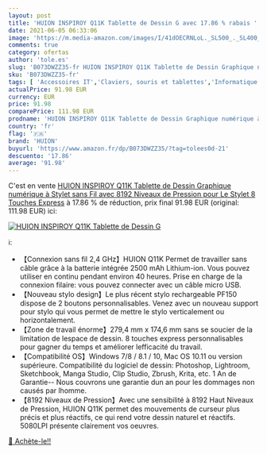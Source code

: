 ```yaml
---
layout: post
title: 'HUION INSPIROY Q11K Tablette de Dessin G avec 17.86 % rabais '
date: 2021-06-05 06:33:06
image: 'https://m.media-amazon.com/images/I/41dOECRNLoL._SL500_._SL400_.jpg'
comments: true
category: ofertas
author: 'tole.es'
slug: 'B073DWZZ35-fr HUION INSPIROY Q11K Tablette de Dessin Graphique numérique...'
sku: 'B073DWZZ35-fr'
tags: [ 'Accessoires IT','Claviers, souris et tablettes','Informatique','Tablettes graphiques','huion', ]
actualPrice: 91.98 EUR
currency: EUR
price: 91.98
comparePrice: 111.98 EUR
prodname: 'HUION INSPIROY Q11K Tablette de Dessin Graphique numérique à Stylet sans Fil avec 8192 Niveaux de Pression pour Le Stylet  8 Touches Express'
country: 'fr'
flag: '🇫🇷'
brand: 'HUION'
buyurl: 'https://www.amazon.fr/dp/B073DWZZ35/?tag=tolees0d-21'
descuento: '17.86'
average: '91.98'
---
```


C'est en vente [HUION INSPIROY Q11K Tablette de Dessin Graphique numérique à Stylet sans Fil avec 8192 Niveaux de Pression pour Le Stylet  8 Touches Express](https://www.amazon.fr/dp/B073DWZZ35/?tag=tolees0d-21)  à  17.86 % de réduction, prix final  91.98 EUR (original: 111.98 EUR) ici:

[![HUION INSPIROY Q11K Tablette de Dessin G](https://m.media-amazon.com/images/I/41dOECRNLoL._SL500_._SL400_.jpg)](https://www.amazon.fr/dp/B073DWZZ35/?tag=tolees0d-21)

ℹ️:

- 【Connexion sans fil 2,4 GHz】HUION Q11K Permet de travailler sans câble grâce à la batterie intégrée 2500 mAh Lithium-ion. Vous pouvez utiliser en continu pendant environ 40 heures. Prise en charge de la connexion filaire: vous pouvez connecter avec un câble micro USB.
- 【Nouveau stylo design】Le plus récent stylo rechargeable PF150 dispose de 2 boutons personnalisables. Venez avec un nouveau support pour stylo qui vous permet de mettre le stylo verticalement ou horizontalement.
- 【Zone de travail énorme】279,4 mm x 174,6 mm sans se soucier de la limitation de lespace de dessin. 8 touches express personnalisables pour gagner du temps et améliorer lefficacité du travail.
- 【Compatibilité OS】Windows 7/8 / 8.1 / 10, Mac OS 10.11 ou version supérieure. Compatibilité du logiciel de dessin: Photoshop, Lightroom, Sketchbook, Manga Studio, Clip Studio, Zbrush, Krita, etc. 1 An de Garantie-- Nous couvrons une garantie dun an pour les dommages non causés par lhomme.
- 【8192 Niveaux de Pression】Avec une sensibilité à 8192 Haut Niveaux de Pression, HUION Q11K permet des mouvements de curseur plus précis et plus réactifs, ce qui rend votre dessin naturel et réactifs. 5080LPI présente clairement vos oeuvres.

[🛒 Achète-le!!](https://www.amazon.fr/dp/B073DWZZ35/?tag=tolees0d-21)
